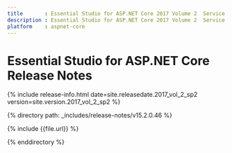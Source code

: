 ```yaml
---
title 		: Essential Studio for ASP.NET Core 2017 Volume 2  Service Pack 2  Release Notes
description : Essential Studio for ASP.NET Core 2017 Volume 2  Service Pack 2  Release Notes
platform 	: aspnet-core
---
```


# Essential Studio for ASP.NET Core Release Notes

{% include release-info.html date=site.releasedate.2017_vol_2_sp2 version=site.version.2017_vol_2_sp2 %} 

{% directory path: _includes/release-notes/v15.2.0.46 %}

{% include {{file.url}} %}

{% enddirectory %}